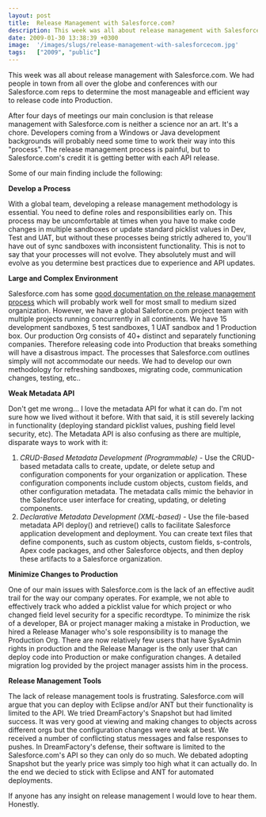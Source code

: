 ```yaml
---
layout: post
title:  Release Management with Salesforce.com?
description: This week was all about release management with Salesforce.com. We had people in town from all over the globe and conferences with our Salesforce.com reps to determine the most manageable and efficient way to release code into Production. After four days of meetings our main conclusion is that release management with Salesforce.com is neither a science nor an art. Its a chore. Developers coming from a Windows or Java development backgrounds will probably need some time to work their way into thi
date: 2009-01-30 13:38:39 +0300
image:  '/images/slugs/release-management-with-salesforcecom.jpg'
tags:   ["2009", "public"]
---
```

<p>This week was all about release management with Salesforce.com. We had people in town from all over the globe and conferences with our Salesforce.com reps to determine the most manageable and efficient way to release code into Production.</p>
<p>After four days of meetings our main conclusion is that release management with Salesforce.com is neither a science nor an art. It's a chore. Developers coming from a Windows or Java development backgrounds will probably need some time to work their way into this "process". The release management process is painful, but to Salesforce.com's credit it is getting better with each API release.</p>
<p>Some of our main finding include the following:</p>
<p><strong>Develop a Process</strong></p>
<p>With a global team, developing a release management methodology is essential. You need to define roles and responsibilities early on. This process may be uncomfortable at times when you have to make code changes in multiple sandboxes or update standard picklist values in Dev, Test and UAT, but without these processes being strictly adhered to, you'll have out of sync sandboxes with inconsistent functionality. This is not to say that your processes will not evolve. They absolutely must and will evolve as you determine best practices due to experience and API updates.</p>
<p><strong>Large and Complex Environment<br>
</strong></p>
<p>Salesforce.com has some <a href="http://www.google.com/url?sa=U&start=2&q=http://www.salesforce.com/community/assets/docs/Best_Practice_-_Sandbox_Release_Management.ppt&ei=UreJSebXAsH7tgeK9oGoBw&sig2=b8EHmnkNhTg9El0oeaXvTw&usg=AFQjCNG7ada_sEJOkPV6CRX4x7XYvIQYXw">good documentation on the release management process</a> which will probably work well for most small to medium sized organization. However, we have a global Saleforce.com project team with multiple projects running concurrently in all continents. We have 15 development sandboxes, 5 test sandboxes, 1 UAT sandbox and 1 Production box. Our production Org consists of 40+ distinct and separately functioning companies. Therefore releasing code into Production that breaks something will have a disastrous impact. The processes that Salesforce.com outlines simply will not accommodate our needs. We had to develop our own methodology for refreshing sandboxes, migrating code, communication changes, testing, etc..</p>
<p><strong>Weak Metadata API</strong></p>
<p>Don't get me wrong... I love the metadata API for what it can do. I'm not sure how we lived without it before. With that said, it is still severely lacking in functionality (deploying standard picklist values, pushing field level security, etc). The Metadata API is also confusing as there are multiple, disparate ways to work with it:</p>
<ol>
	<li><em>CRUD-Based Metadata Development (Programmable)</em> - Use the CRUD-based metadata calls to create, update, or delete setup and configuration components for your organization or application. These configuration components include custom objects, custom fields, and other configuration metadata. The metadata calls mimic the behavior in the Salesforce user interface for creating, updating, or deleting components.</li>
	<li><em>Declarative Metadata Development (XML-based)</em> - Use the file-based metadata API deploy() and retrieve() calls to facilitate Salesforce application development and deployment. You can create text files that define components, such as custom objects, custom fields, s-controls, Apex code packages, and other Salesforce objects, and then deploy these artifacts to a Salesforce organization.</li>
</ol>
<strong>Minimize Changes to Production</strong>
<p>One of our main issues with Salesforce.com is the lack of an effective audit trail for the way our company operates. For example, we not able to effectively track who added a picklist value for which project or who changed field level security for a specific recordtype. To minimize the risk of a developer, BA or project manager making a mistake in Production, we hired a Release Manager who's sole responsibility is to manage the Production Org. There are now relatively few users that have SysAdmin rights in production and the Release Manager is the only user that can deploy code into Production or make configuration changes. A detailed migration log provided by the project manager assists him in the process.</p>
<p><strong>Release Management Tools</strong></p>
<p>The lack of release management tools is frustrating. Salesforce.com will argue that you can deploy with Eclipse and/or ANT but their functionality is limited to the API. We tried DreamFactory's Snapshot but had limited success. It was very good at viewing and making changes to objects across different orgs but the configuration changes were weak at best. We received a number of conflicting status messages and false responses to pushes. In DreamFactory's defense, their software is limited to the Salesforce.com's API so they can only do so much. We debated adopting Snapshot but the yearly price was simply too high what it can actually do. In the end we decied to stick with Eclipse and ANT for automated deployments.</p>
<p>If anyone has any insight on release management I would love to hear them. Honestly.</p>

